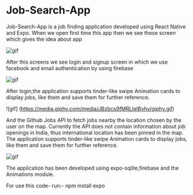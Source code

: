 # Job-Search-App

Job-Search-App is a job finding application developed using React Native and Expo.
When we open first time this app then we see these screen which gives the idea about app


 ![gif](https://media.giphy.com/media/pkTuAPV5nM81JSIvuF/giphy.gif)
 
 After this screens we see login and signup screen in which we use facebook and email authentication by  using firebase
 
  ![gif](https://media.giphy.com/media/x3Zvp08eJpX9q25sTJ/giphy.gif)
 
 After login,the application supports tinder-like swipe Animation cards to display jobs, like them and save them for further reference.
 
 
   ![gif] (https://media.giphy.com/media/JBzbcs9fMRLIelByhv/giphy.gif)

And the Github Jobs API to fetch jobs nearby the location chosen by the user on the map. 
Currently the API does not contain information about job openings in India, thus international location has been pinned in the map.
The application supports tinder-like swipe Animation cards to display jobs, like them and save them for further reference.


   ![gif](https://media.giphy.com/media/zs3Asrk41A9Av8BE10/giphy.gif)
   
   
The application has been developed using expo-sqlite,firebase and the Animations module.

For use this code-
run:-
npm install expo
